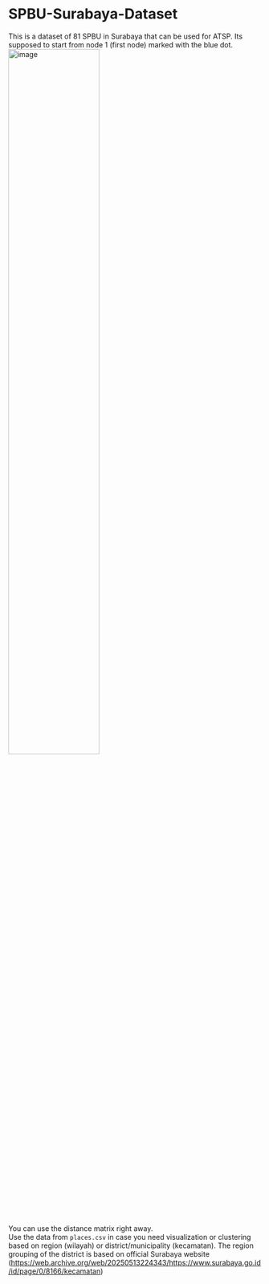 # SPBU-Surabaya-Dataset
This is a dataset of 81 SPBU in Surabaya that can be used for ATSP. Its supposed to start from node 1 (first node) marked with the blue dot.
<img width="60%" alt="image" src="https://github.com/user-attachments/assets/7eb76b1c-294a-4bbe-9258-925e7bf5a75c" />  
You can use the distance matrix right away.  
Use the data from `places.csv` in case you need visualization or clustering based on region (wilayah) or district/municipality (kecamatan). The region grouping of the district is based on official Surabaya website (https://web.archive.org/web/20250513224343/https://www.surabaya.go.id/id/page/0/8166/kecamatan)
